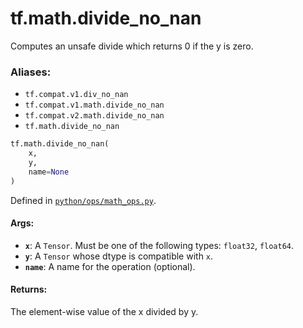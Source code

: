 <div itemscope itemtype="http://developers.google.com/ReferenceObject">
<meta itemprop="name" content="tf.math.divide_no_nan" />
<meta itemprop="path" content="Stable" />
</div>

# tf.math.divide_no_nan

Computes an unsafe divide which returns 0 if the y is zero.

### Aliases:

* `tf.compat.v1.div_no_nan`
* `tf.compat.v1.math.divide_no_nan`
* `tf.compat.v2.math.divide_no_nan`
* `tf.math.divide_no_nan`

``` python
tf.math.divide_no_nan(
    x,
    y,
    name=None
)
```



Defined in [`python/ops/math_ops.py`](/code/stable/tensorflow/python/ops/math_ops.py).

<!-- Placeholder for "Used in" -->


#### Args:


* <b>`x`</b>: A `Tensor`. Must be one of the following types: `float32`, `float64`.
* <b>`y`</b>: A `Tensor` whose dtype is compatible with `x`.
* <b>`name`</b>: A name for the operation (optional).


#### Returns:

The element-wise value of the x divided by y.

